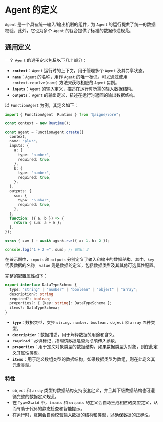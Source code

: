 # Agent 的定义

`Agent` 是一个具有统一输入/输出机制的组件，为 `Agent` 的运行提供了统一的数据校验，此外，它也为多个 `Agent` 的组合提供了标准的数据传递规范。

## 通用定义

一个 `Agent` 的通用定义包括以下几个部分：

- **`context`**：`Agent` 运行时的上下文，用于管理多个 `Agent` 及其共享状态。
- **`name`**：`Agent` 的名称，用作 `Agent` 的唯一标识。可以通过使用 `context.resolve(name)` 方法来获取相应的 `Agent` 实例。
- **`inputs`**：`Agent` 的输入定义，描述在运行时所需的输入数据结构。
- **`outputs`**：`Agent` 的输出定义，描述在运行时返回的输出数据结构。

以 `FunctionAgent` 为例，其定义如下：

```typescript
import { FunctionAgent, Runtime } from "@aigne/core";

const context = new Runtime();

const agent = FunctionAgent.create({
  context,
  name: "plus",
  inputs: {
    a: {
      type: "number",
      required: true,
    },
    b: {
      type: "number",
      required: true,
    },
  },
  outputs: {
    sum: {
      type: "number",
      required: true,
    },
  },
  function: ({ a, b }) => {
    return { sum: a + b };
  },
});

const { sum } = await agent.run({ a: 1, b: 2 });

console.log("1 + 2 =", sum); // 输出: 3
```

在该示例中，`inputs` 和 `outputs` 分别定义了输入和输出的数据结构。其中，`key` 代表数据的名称，`value` 则是数据的定义，包括数据类型及其其他可选属性配置。

完整的配置属性如下：

```typescript
export interface DataTypeSchema {
  type: "string" | "number" | "boolean" | "object" | "array";
  description?: string;
  required?: boolean;
  properties?: { [key: string]: DataTypeSchema };
  items?: DataTypeSchema;
}
```

- **`type`**：数据类型，支持 `string`、`number`、`boolean`、`object` 和 `array` 五种类型。
- **`description`**：数据描述，用于解释数据的用途和含义。
- **`required`**：必填标记，指明该数据是否为必须传入参数。
- **`properties`**：用于定义对象类型的数据结构，如果数据类型为对象，则在此定义其属性类型。
- **`items`**：用于定义数组类型的数据结构，如果数据类型为数组，则在此定义其元素类型。

### 特性

- `object` 和 `array` 类型的数据结构支持嵌套定义，并且其下级数据结构也可遵循完整的数据定义规范。
- 在 TypeScript 中，`inputs` 和 `outputs` 的定义会自动生成相应的类型定义，从而有助于代码的静态检查和智能提示。
- 在运行时，框架会自动校验输入数据的结构和类型，以确保数据的正确性。
